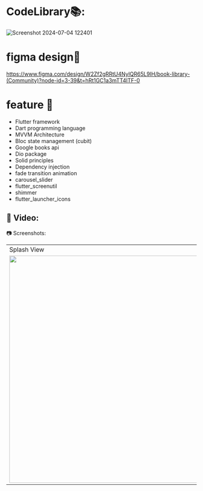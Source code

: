 # CodeLibrary📚:
![Screenshot 2024-07-04 122401](https://github.com/ahmedevcode/codeLibrary/assets/75087008/13e04465-0f25-4a3c-86cd-8333264b1a39)



# figma design🤙
https://www.figma.com/design/W2Zf2gRRtU4NylQR65L9IH/book-library-(Community)?node-id=3-39&t=hRt1GC1a3mTT4ITF-0

# feature 🎨
- Flutter framework
- Dart programming language
- MVVM Architecture
- Bloc state management (cubit)
- Google books api
- Dio package
- Solid principles
- Dependency injection
- fade transition animation
- carousel_slider
- flutter_screenutil
- shimmer
- flutter_launcher_icons


## 🎥 Video:

📷 Screenshots:
<table>
  <tr>
     <td>Splash View</td>
     <td>Home View</td>
     <td>Details View</td>
    <td>Preview</td>
     <td>Search View</td>
  </tr>
  <tr>
    <td><img src="https://github.com/ahmedevcode/codeLibrary/assets/75087008/950942d6-7f7a-4539-a1e7-a54ed0cc2118.jpg" width=800 height=600></td>
    <td><img src="https://github.com/ahmedevcode/codeLibrary/assets/75087008/13067d2c-bab8-4849-8d00-b69b2ed18ad4.jpg" width=800 height=600></td>
    <td><img src="https://github.com/ahmedevcode/codeLibrary/assets/75087008/17d31347-5b0c-449a-8226-6cef8086068e.jpg" width=800 height=600></td>
    <td><img src="https://github.com/ahmedevcode/codeLibrary/assets/75087008/11816888-0f81-413a-934e-2e687bae50ca.jpg" width=800 height=600></td>
    <td><img src="https://github.com/ahmedevcode/codeLibrary/assets/75087008/95d45383-cb65-4362-ae76-677cc54285bd.jpg" width=800 height=600></td>
  </tr>
 </table>
